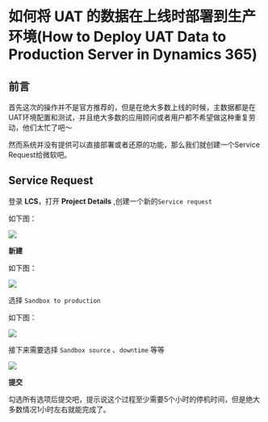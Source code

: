 # 如何将 UAT 的数据在上线时部署到生产环境(How to Deploy UAT Data to Production Server in Dynamics 365)




## 前言

首先这次的操作并不是官方推荐的，但是在绝大多数上线的时候，主数据都是在UAT环境配置和测试，并且绝大多数的应用顾问或者用户都不希望做这种重复劳动，他们太忙了吧～

然而系统并没有提供可以直接部署或者还原的功能，那么我们就创建一个Service Request给微软吧。

## Service Request

登录 **LCS**，打开 **Project Details** ,创建一个新的`Service request` 

如下图：

![](https://nashome-image-bucket.oss-cn-shanghai.aliyuncs.com/Images/Dynamics365/deploydata/1.png)

**新建**

如下图：

![](https://nashome-image-bucket.oss-cn-shanghai.aliyuncs.com/Images/Dynamics365/deploydata/2.png)

选择 `Sandbox to production`

如下图：

![](https://nashome-image-bucket.oss-cn-shanghai.aliyuncs.com/Images/Dynamics365/deploydata/3.png)

接下来需要选择 `Sandbox source` 、`downtime` 等等

![](https://nashome-image-bucket.oss-cn-shanghai.aliyuncs.com/Images/Dynamics365/deploydata/4.png)



**提交**

勾选所有选项后提交吧，提示说这个过程至少需要5个小时的停机时间，但是绝大多数情况1小时左右就能完成了。
